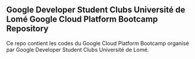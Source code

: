 ## Google Developer Student Clubs Université de Lomé Google Cloud Platform Bootcamp Repository

Ce repo contient les codes du Google Cloud Platform Bootcamp organisé par Google Developer Student Clubs Université de Lomé.
